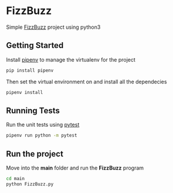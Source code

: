 

# FizzBuzz

Simple [FizzBuzz](http://wiki.c2.com/?FizzBuzzTest) project using python3

## Getting Started

Install [pipenv](https://pypi.org/project/pipenv/) to manage the virtualenv for the project

```bash
pip install pipenv
```

Then set the virtual environment on and install all the dependecies

```bash
pipenv install
```

## Running Tests

Run the unit tests using [pytest](https://docs.pytest.org/en/stable/)

```bash
pipenv run python -m pytest
```

## Run the project

Move into the **main** folder and run the **FizzBuzz** program

```bash
cd main
python FizzBuzz.py
```
